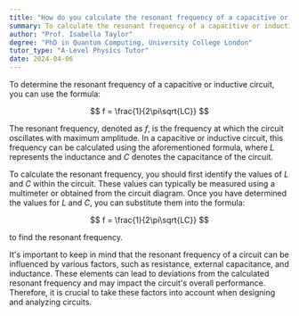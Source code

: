 ```yaml
---
title: "How do you calculate the resonant frequency of a capacitive or inductive circuit?"
summary: To calculate the resonant frequency of a capacitive or inductive circuit, use the formula $f = \frac{1}{2\pi\sqrt{LC}}$.
author: "Prof. Isabella Taylor"
degree: "PhD in Quantum Computing, University College London"
tutor_type: "A-Level Physics Tutor"
date: 2024-04-06
---
```


To determine the resonant frequency of a capacitive or inductive circuit, you can use the formula:

$$
f = \frac{1}{2\pi\sqrt{LC}}
$$

The resonant frequency, denoted as $f$, is the frequency at which the circuit oscillates with maximum amplitude. In a capacitive or inductive circuit, this frequency can be calculated using the aforementioned formula, where $L$ represents the inductance and $C$ denotes the capacitance of the circuit.

To calculate the resonant frequency, you should first identify the values of $L$ and $C$ within the circuit. These values can typically be measured using a multimeter or obtained from the circuit diagram. Once you have determined the values for $L$ and $C$, you can substitute them into the formula:

$$
f = \frac{1}{2\pi\sqrt{LC}}
$$

to find the resonant frequency.

It's important to keep in mind that the resonant frequency of a circuit can be influenced by various factors, such as resistance, external capacitance, and inductance. These elements can lead to deviations from the calculated resonant frequency and may impact the circuit's overall performance. Therefore, it is crucial to take these factors into account when designing and analyzing circuits.
    